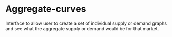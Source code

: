 # Aggregate-curves
Interface to allow user to create a set of individual supply or demand graphs and see what the aggregate supply or demand would be for that market.
